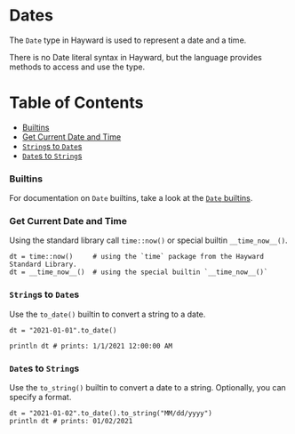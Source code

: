 # Dates

The `Date` type in Hayward is used to represent a date and a time.

There is no Date literal syntax in Hayward, but the language provides methods to access and use the type.

# Table of Contents
- [Builtins](#builtins)
- [Get Current Date and Time](#get-current-date-and-time)
- [`String`s to `Date`s](#strings-to-dates)
- [`Date`s to `String`s](#dates-to-strings)

### Builtins

For documentation on `Date` builtins, take a look at the [`Date` builtins](builtins.md#date-builtins).

### Get Current Date and Time

Using the standard library call `time::now()` or special builtin `__time_now__()`.

```hayward
dt = time::now()     # using the `time` package from the Hayward Standard Library.
dt = __time_now__()  # using the special builtin `__time_now__()`
```

### `String`s to `Date`s

Use the `to_date()` builtin to convert a string to a date.

```hayward
dt = "2021-01-01".to_date()

println dt # prints: 1/1/2021 12:00:00 AM
```

### `Date`s to `String`s

Use the `to_string()` builtin to convert a date to a string. Optionally, you can specify a format.

```hayward
dt = "2021-01-02".to_date().to_string("MM/dd/yyyy")
println dt # prints: 01/02/2021
```